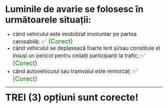# Luminile de avarie se folosesc în următoarele situații:

- <span style="font-size: larger;">când vehiculul este imobilizat involuntar pe partea carosabilă; <span style="color: green; font-size: larger;">✅ (Corect)</span></span>
- <span style="font-size: larger;">când vehiculul se deplasează foarte lent și/sau constituie el însuși un pericol pentru ceilalți participanți la trafic; <span style="color: green; font-size: larger;">✅ (Corect)</span></span>
- <span style="font-size: larger;">când autovehiculul sau tramvaiul este remorcat; <span style="color: green; font-size: larger;">✅ (Corect)</span></span>

---

<span style="font-size: 30px; font-weight: bold;">**TREI (3) opțiuni sunt corecte!**</span>
